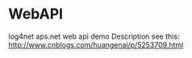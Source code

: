 # WebAPI
log4net
aps.net web api demo Description see this: http://www.cnblogs.com/huangenai/p/5253709.html

